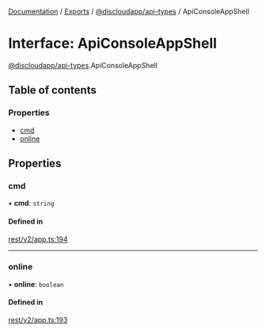[Documentation](../README.md) / [Exports](../modules.md) / [@discloudapp/api-types](../modules/discloudapp_api_types.md) / ApiConsoleAppShell

# Interface: ApiConsoleAppShell

[@discloudapp/api-types](../modules/discloudapp_api_types.md).ApiConsoleAppShell

## Table of contents

### Properties

- [cmd](discloudapp_api_types.ApiConsoleAppShell.md#cmd)
- [online](discloudapp_api_types.ApiConsoleAppShell.md#online)

## Properties

### cmd

• **cmd**: `string`

#### Defined in

[rest/v2/app.ts:194](https://github.com/discloud/discloud.app/blob/967320a/packages/api-types/rest/v2/app.ts#L194)

___

### online

• **online**: `boolean`

#### Defined in

[rest/v2/app.ts:193](https://github.com/discloud/discloud.app/blob/967320a/packages/api-types/rest/v2/app.ts#L193)
